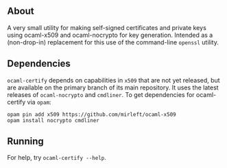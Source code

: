 ## About

A very small utility for making self-signed certificates and private keys using ocaml-x509 and ocaml-nocrypto for key generation.  Intended as a (non-drop-in) replacement for this use of the command-line `openssl` utility.

## Dependencies

`ocaml-certify` depends on capabilities in `x509` that are not yet released, but are available on the primary branch of its main repository.  It uses the latest releases of `ocaml-nocrypto` and `cmdliner`.  To get dependencies for ocaml-certify via `opam`:

```
opam pin add x509 https://github.com/mirleft/ocaml-x509
opam install nocrypto cmdliner
```

## Running

For help, try `ocaml-certify --help`.
